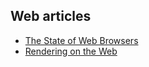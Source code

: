 ## Web articles

- [The State of Web Browsers](https://ferdychristant.com/the-state-of-web-browsers-f5a83a41c1cb)
- [Rendering on the Web](https://developers.google.com/web/updates/2019/02/rendering-on-the-web)
